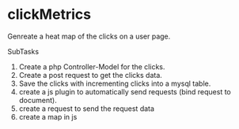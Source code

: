 clickMetrics
============

Genreate a heat map of the clicks on a user page.

SubTasks

1. Create a php Controller-Model for the clicks.
2. Create a post request to get the clicks data.
3. Save the clicks with incrementing clicks into a mysql table.
4. create a js plugin to automatically send requests (bind request to document).
5. create a request to send the request data
6. create a map in js
